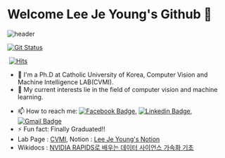 # Welcome Lee Je Young's Github 👋

![header](https://capsule-render.vercel.app/api?type=Waving&color=auto&height=200&section=header&text=LeeJeYoung&fontSize=50&animation=fadeIn&fontAlignY=50&fontAlign=80)


[![Git Status](https://github-readme-stats.vercel.app/api?username=Ign0reLee)](https://github.com/Ign0reLee)

&nbsp;[![Hits](https://hits.seeyoufarm.com/api/count/incr/badge.svg?url=https%3A%2F%2Fgithub.com%2FIgn0reLee&count_bg=%2379C83D&title_bg=%23555555&icon=protocols-dot-io.svg&icon_color=%23E7E7E7&title=Today&edge_flat=false)](https://hits.seeyoufarm.com)

- 🔭 I'm a Ph.D at Catholic University of Korea, Computer Vision and Machine Intelligence LAB(CVMI).
- 🌱 My current interests lie in the field of computer vision and machine learning.
<!--
- 👯 I’m looking to collaborate on ...
- 🤔 I’m looking for help with ...
- 💬 Ask me about ...
- 😄 Pronouns: ...
-->
- 📫 How to reach me: [![Facebook Badge](https://img.shields.io/badge/facebook-1877f2?style=flat-square&logo=facebook&logoColor=white&link=https://www.facebook.com/jeyoung.lee.716)](https://www.facebook.com/jeyoung.lee.716),  [![Linkedin Badge](https://img.shields.io/badge/-LinkedIn-blue?style=flat-square&logo=Linkedin&logoColor=white&link=https://www.linkedin.com/in/%EC%A0%9C%EC%98%81-%EC%9D%B4-2857a517b/)](https://www.linkedin.com/in/%EC%A0%9C%EC%98%81-%EC%9D%B4-2857a517b/),   [![Gmail Badge](https://img.shields.io/badge/Gmail-d14836?style=flat-square&logo=Gmail&logoColor=white&link=mailto:dlwpdud@gmail.com)](mailto:dlwpdud@gmail.com)
- ⚡ Fun fact: Finally Graduated!!
- Lab Page : [CVMI](http://cvmi.catholic.ac.kr/), Notion : [Lee Je Young's Notion](https://valiant-fly-601.notion.site/Lee-Je-Young-s-Notion-bd6840d12d0d47fd8320c94be1134580)
- Wikidocs : [NVIDIA RAPIDS로 배우는 데이터 사이언스 가속화 기초](https://wikidocs.net/book/13459)

